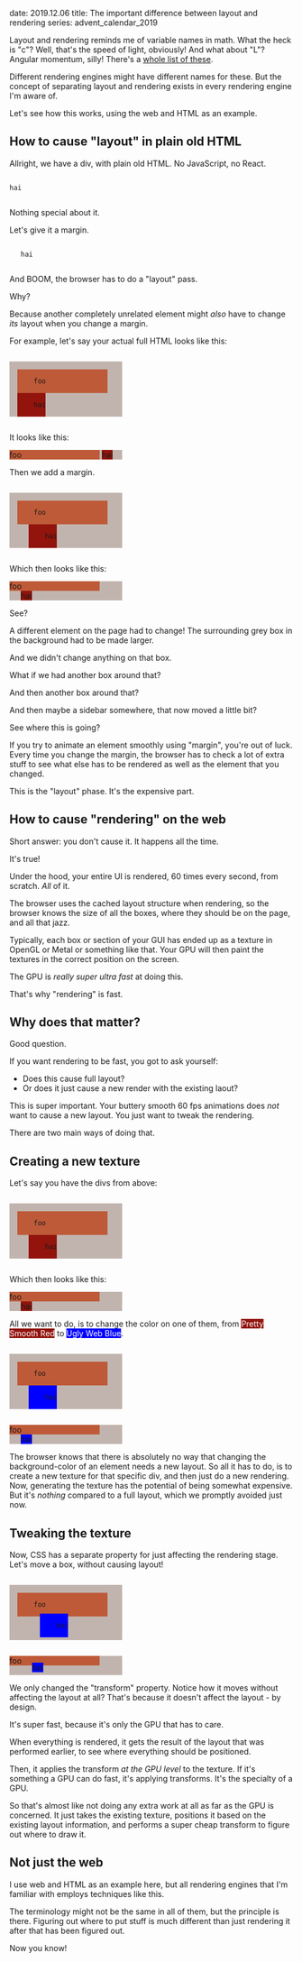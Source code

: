date: 2019.12.06
title: The important difference between layout and rendering
series: advent_calendar_2019

Layout and rendering reminds me of variable names in math. What the heck is "c"? Well, that's the speed of light, obviously! And what about "L"? Angular momentum, silly! There's a [whole list of these](https://en.wikipedia.org/wiki/List_of_letters_used_in_mathematics_and_science).

Different rendering engines might have different names for these. But the concept of separating layout and rendering exists in every rendering engine I'm aware of.

Let's see how this works, using the web and HTML as an example.

## How to cause "layout" in plain old HTML

Allright, we have a div, with plain old HTML. No JavaScript, no React.

<pre><code data-lang="html">
<div>hai</div>
</code></pre>

Nothing special about it.

Let's give it a margin.

<pre><code data-lang="html">
<div style="margin-left: 20px;">hai</div>
</code></pre>

And BOOM, the browser has to do a "layout" pass.

Why?

Because another completely unrelated element might _also_ have to change _its_ layout when you change a margin.

For example, let's say your actual full HTML looks like this:

<pre><code data-lang="html">
<div style="width: 200px; background: #c1b4ae;">
  <div style="background: #be5a38; display: inline-block; width: 160px;">
    foo
  </div>
  <div style="background: #92140c; display: inline-block;">
    hai
  </div>
</div>
</code></pre>

It looks like this:

<div style="width: 200px; background: #c1b4ae;">
  <div style="background: #be5a38; display: inline-block; width: 160px;">
    foo
  </div>
  <div style="background: #92140c; display: inline-block;">
    hai
  </div>
</div>

<p></p>

Then we add a margin.

<pre><code data-lang="html">
<div style="width: 200px; background: #c1b4ae;">
  <div style="background: #be5a38; display: inline-block; width: 160px;">
    foo
  </div>
  <div style="background: #92140c; display: inline-block; margin-left: 20px;">
    hai
  </div>
</div>
</code></pre>

Which then looks like this:

<div style="width: 200px; background: #c1b4ae;">
  <div style="background: #be5a38; display: inline-block; width: 160px;">foo</div>
  <div style="background: #92140c; display: inline-block; margin-left: 20px;">hai</div>
</div>

<p></p>

See?

A different element on the page had to change! The surrounding grey box in the background had to be made larger.

And we didn't change anything on that box.

What if we had another box around that?

And then another box around that?

And then maybe a sidebar somewhere, that now moved a little bit?

See where this is going?

If you try to animate an element smoothly using "margin", you're out of luck. Every time you change the margin, the browser has to check a lot of extra stuff to see what else has to be rendered as well as the element that you changed.

This is the "layout" phase. It's the expensive part.

## How to cause "rendering" on the web

Short answer: you don't cause it. It happens all the time.

It's true!

Under the hood, your entire UI is rendered, 60 times every second, from scratch. _All_ of it.

The browser uses the cached layout structure when rendering, so the browser knows the size of all the boxes, where they should be on the page, and all that jazz.

Typically, each box or section of your GUI has ended up as a texture in OpenGL or Metal or something like that. Your GPU will then paint the textures in the correct position on the screen. 

The GPU is _really super ultra fast_ at doing this.

That's why "rendering" is fast.

## Why does that matter? 

Good question.

If you want rendering to be fast, you got to ask yourself:

* Does this cause full layout?
* Or does it just cause a new render with the existing laout?

This is super important. Your buttery smooth 60 fps animations does _not_ want to cause a new layout. You just want to tweak the rendering.

There are two main ways of doing that.

## Creating a new texture

Let's say you have the divs from above:

<pre><code data-lang="html">
<div style="width: 200px; background: #c1b4ae;">
  <div style="background: #be5a38; display: inline-block; width: 160px;">
    foo
  </div>
  <div style="background: #92140c; display: inline-block; margin-left: 20px;">
    hai
  </div>
</div>
</code></pre>

Which then looks like this:

<div style="width: 200px; background: #c1b4ae;">
  <div style="background: #be5a38; display: inline-block; width: 160px;">foo</div>
  <div style="background: #92140c; display: inline-block; margin-left: 20px;">hai</div>
</div>

<p></p>

All we want to do, is to change the color on one of them, from <span style="color: #fff; background-color: #92140c">Pretty Smooth Red</span> to <span style="color: #fff; background-color: blue">Ugly Web Blue</span>.

<pre><code data-lang="html">
<div style="width: 200px; background: #c1b4ae;">
  <div style="background: #be5a38; display: inline-block; width: 160px;">
    foo
  </div>
  <div style="background: blue; display: inline-block; margin-left: 20px;">
    hai
  </div>
</div>
</code></pre>

<div style="width: 200px; background: #c1b4ae;">
  <div style="background: #be5a38; display: inline-block; width: 160px;">foo</div>
  <div style="background: blue; display: inline-block; margin-left: 20px;">hai</div>
</div>

<p></p>

The browser knows that there is absolutely no way that changing the background-color of an element needs a new layout. So all it has to do, is to create a new texture for that specific div, and then just do a new rendering. Now, generating the texture has the potential of being somewhat expensive. But it's _nothing_ compared to a full layout, which we promptly avoided just now.

## Tweaking the texture 

Now, CSS has a separate property for just affecting the rendering stage. Let's move a box, without causing layout!

<pre><code data-lang="html">
<div style="width: 200px; background: #c1b4ae;">
  <div style="background: #be5a38; display: inline-block; width: 160px;">
    foo
  </div>
  <div style="transform: translate(20px, -5px); background: blue; display: inline-block; margin-left: 20px;">
    hai
  </div>
</div>
</code></pre>

<div style="width: 200px; background: #c1b4ae;">
  <div style="background: #be5a38; display: inline-block; width: 160px;">foo</div>
  <div style="background: blue; display: inline-block; margin-left: 20px; transform: translate(20px, -5px)">hai</div>
</div>

<p></p>

We only changed the "transform" property. Notice how it moves without affecting the layout at all? That's because it doesn't affect the layout - by design.

It's super fast, because it's only the GPU that has to care.

When everything is rendered, it gets the result of the layout that was performed earlier, to see where everything should be positioned.

Then, it applies the transform _at the GPU level_ to the texture. If it's something a GPU can do fast, it's applying transforms. It's the specialty of a GPU. 

So that's almost like not doing any extra work at all as far as the GPU is concerned. It just takes the existing texture, positions it based on the existing layout information, and performs a super cheap transform to figure out where to draw it.


## Not just the web

I use web and HTML as an example here, but all rendering engines that I'm familiar with employs techniques like this.

The terminology might not be the same in all of them, but the principle is there. Figuring out where to put stuff is much different than just rendering it after that has been figured out.

Now you know!